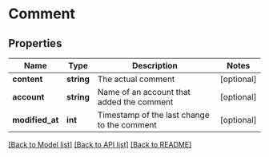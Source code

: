 # Comment

## Properties
Name | Type | Description | Notes
------------ | ------------- | ------------- | -------------
**content** | **string** | The actual comment | [optional] 
**account** | **string** | Name of an account that added the comment | [optional] 
**modified_at** | **int** | Timestamp of the last change to the comment | [optional] 

[[Back to Model list]](../README.md#documentation-for-models) [[Back to API list]](../README.md#documentation-for-api-endpoints) [[Back to README]](../README.md)


